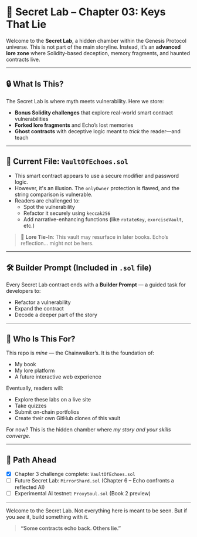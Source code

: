 # 🧪 Secret Lab – Chapter 03: Keys That Lie

Welcome to the **Secret Lab**, a hidden chamber within the Genesis Protocol universe. This is not part of the main storyline. Instead, it’s an **advanced lore zone** where Solidity-based deception, memory fragments, and haunted contracts live.

---

## 🔒 What Is This?
The Secret Lab is where myth meets vulnerability. Here we store:
- **Bonus Solidity challenges** that explore real-world smart contract vulnerabilities
- **Forked lore fragments** and Echo’s lost memories
- **Ghost contracts** with deceptive logic meant to *trick* the reader—and teach

---

## 📂 Current File: `VaultOfEchoes.sol`

- This smart contract appears to use a secure modifier and password logic.
- However, it's an illusion. The `onlyOwner` protection is flawed, and the string comparison is vulnerable.
- Readers are challenged to:
  - Spot the vulnerability
  - Refactor it securely using `keccak256`
  - Add narrative-enhancing functions (like `rotateKey`, `exorciseVault`, etc.)

> 🔐 **Lore Tie-In**: This vault may resurface in later books. Echo’s reflection… might not be hers.

---

## 🛠️ Builder Prompt (Included in `.sol` file)
Every Secret Lab contract ends with a **Builder Prompt** — a guided task for developers to:
- Refactor a vulnerability
- Expand the contract
- Decode a deeper part of the story

---

## 🤖 Who Is This For?
This repo is *mine* — the Chainwalker’s. It is the foundation of:
- My book
- My lore platform
- A future interactive web experience

Eventually, readers will:
- Explore these labs on a live site
- Take quizzes
- Submit on-chain portfolios
- Create their own GitHub clones of this vault

For now? This is the hidden chamber where *my story and your skills converge.*

---

## 🧭 Path Ahead
- [x] Chapter 3 challenge complete: `VaultOfEchoes.sol`
- [ ] Future Secret Lab: `MirrorShard.sol` (Chapter 6 – Echo confronts a reflected AI)
- [ ] Experimental AI testnet: `ProxySoul.sol` (Book 2 preview)

---

Welcome to the Secret Lab.
Not everything here is meant to be seen.
But if you *see* it, build something with it.

> **“Some contracts echo back. Others lie.”**
